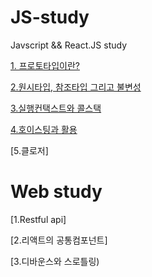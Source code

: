 # JS-study
Javscript &amp;&amp; React.JS study

[1. 프로토타입이란?](https://github.com/KoGaYoung/JS-study/blob/main/%ED%94%84%EB%A1%9C%ED%86%A0%ED%83%80%EC%9E%85(Prototype).md)

[2.원시타입, 참조타입 그리고 불변성](https://github.com/KoGaYoung/JS-study/blob/main/%EC%9B%90%EC%8B%9C%ED%83%80%EC%9E%85_%EC%B0%B8%EC%A1%B0%ED%83%80%EC%9E%85%EA%B3%BC%20%EB%B6%88%EB%B3%80%EC%84%B1(Immutable).md)

[3.실행컨택스트와 콜스택](https://github.com/KoGaYoung/JS-study/blob/main/%EC%BB%A8%ED%83%9D%EC%8A%A4%ED%8A%B8%EC%99%80%20%EC%BD%9C%EC%8A%A4%ED%83%9D.md)

[4.호이스팅과 활용](https://github.com/KoGaYoung/JS-study/blob/main/%ED%98%B8%EC%9D%B4%EC%8A%A4%ED%8C%85(hoisting).md)

[5.클로저]



# Web study
[1.Restful api]

[2.리액트의 공통컴포넌트]
<!-- https://kyounghwan01.github.io/blog/React/common-component/#header -->

[3.디바운스와 스로틀링)
